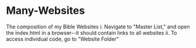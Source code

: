 # Many-Websites
The composition of my Bible Websites
i. Navigate to "Master List," and open the index.html in a browser--it should contain links to all websites
ii. To access individual code, go to "Website Folder"

